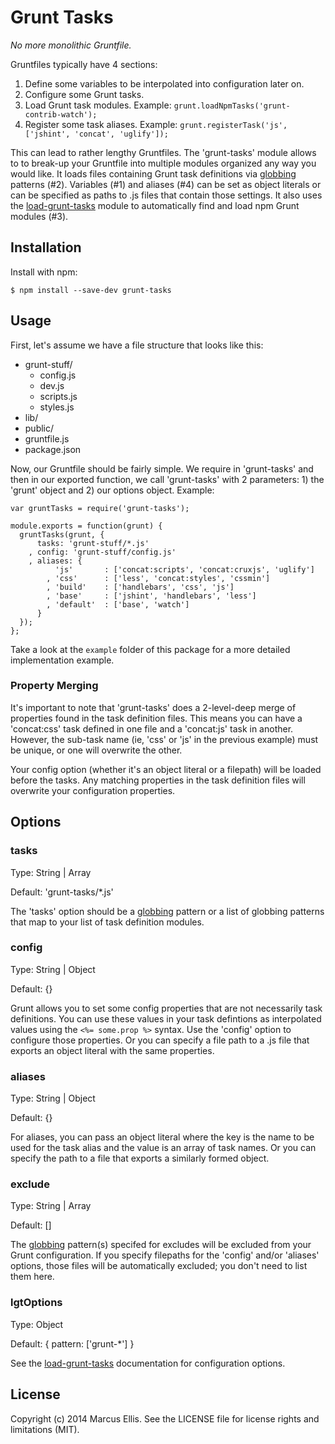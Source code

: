 # Grunt Tasks

*No more monolithic Gruntfile.* 

Gruntfiles typically have 4 sections:

  1. Define some variables to be interpolated into configuration later on.
  2. Configure some Grunt tasks.
  3. Load Grunt task modules. Example: `grunt.loadNpmTasks('grunt-contrib-watch');`
  4. Register some task aliases. Example: `grunt.registerTask('js', ['jshint', 'concat', 'uglify']);`

This can lead to rather lengthy Gruntfiles. The 'grunt-tasks' module allows to to break-up your Gruntfile into multiple modules organized any way you would like. It loads files containing Grunt task definitions via [globbing][glob] patterns (#2). Variables (#1) and aliases (#4) can be set as object literals or can be specified as paths to .js files that contain those settings. It also uses the [load-grunt-tasks][lgt] module to automatically find and load npm Grunt modules (#3).


## Installation

Install with npm:

    $ npm install --save-dev grunt-tasks


## Usage

First, let's assume we have a file structure that looks like this:

  * grunt-stuff/
    * config.js
    * dev.js
    * scripts.js
    * styles.js
  * lib/
  * public/
  * gruntfile.js
  * package.json


Now, our Gruntfile should be fairly simple. We require in 'grunt-tasks' and then in our exported function, we call 'grunt-tasks' with 2 parameters: 1) the 'grunt' object and 2) our options object.  Example:

    var gruntTasks = require('grunt-tasks');

    module.exports = function(grunt) {
      gruntTasks(grunt, {
          tasks: 'grunt-stuff/*.js'
        , config: 'grunt-stuff/config.js'
        , aliases: {
              'js'       : ['concat:scripts', 'concat:cruxjs', 'uglify']
            , 'css'      : ['less', 'concat:styles', 'cssmin']
            , 'build'    : ['handlebars', 'css', 'js']
            , 'base'     : ['jshint', 'handlebars', 'less']
            , 'default'  : ['base', 'watch']
          }
      });
    };

Take a look at the `example` folder of this package for a more detailed implementation example.


### Property Merging

It's important to note that 'grunt-tasks' does a 2-level-deep merge of properties found in the task definition files. This means you can have a 'concat:css' task defined in one file and a 'concat:js' task in another. However, the sub-task name (ie, 'css' or 'js' in the previous example) must be unique, or one will overwrite the other.

Your config option (whether it's an object literal or a filepath) will be loaded before the tasks. Any matching properties in the task definition files will overwrite your configuration properties.


## Options

### tasks

Type: String | Array

Default: 'grunt-tasks/*.js' 

The 'tasks' option should be a [globbing][glob] pattern or a list of globbing patterns that map to your list of task definition modules.


### config

Type: String | Object

Default: {}

Grunt allows you to set some config properties that are not necessarily task definitions. You can use these values in your task defintions as interpolated values using the `<%= some.prop %>` syntax. Use the 'config' option to configure those properties. Or you can specify a file path to a .js file that exports an object literal with the same properties.


### aliases

Type: String | Object

Default: {}

For aliases, you can pass an object literal where the key is the name to be used for the task alias and the value is an array of task names. Or you can specify the path to a file that exports a similarly formed object.


### exclude

Type: String | Array

Default: [] 

The [globbing][glob] pattern(s) specifed for excludes will be excluded from your Grunt configuration. If you specify filepaths for the 'config' and/or 'aliases' options, those files will be automatically excluded; you don't need to list them here.


### lgtOptions

Type: Object

Default: { pattern: ['grunt-*'] }

See the [load-grunt-tasks][lgt] documentation for configuration options.



[lgt]: https://www.npmjs.org/package/load-grunt-tasks
[glob]: https://www.npmjs.org/package/globule


## License

Copyright (c) 2014 Marcus Ellis. See the LICENSE file for license rights and limitations (MIT).
